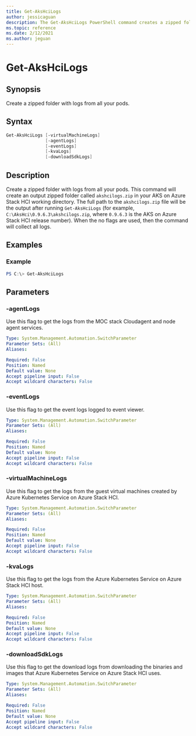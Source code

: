 ```yaml
---
title: Get-AksHciLogs
author: jessicaguan
description: The Get-AksHciLogs PowerShell command creates a zipped folder with logs from all your pods.
ms.topic: reference
ms.date: 2/12/2021
ms.author: jeguan
---
```


# Get-AksHciLogs

## Synopsis
Create a zipped folder with logs from all your pods. 

## Syntax

```powershell
Get-AksHciLogs [-virtualMachineLogs]
               [-agentLogs]
               [-eventLogs]
               [-kvaLogs] 
               [-downloadSdkLogs] 
```

## Description
Create a zipped folder with logs from all your pods. This command will create an output zipped folder called `akshcilogs.zip` in your AKS on Azure Stack HCI working directory. The full path to the `akshcilogs.zip` file will be the output after running  `Get-AksHciLogs` (for example, `C:\AksHci\0.9.6.3\akshcilogs.zip`, where `0.9.6.3` is the AKS on Azure Stack HCI release number). When the no flags are used, then the command will collect all logs.

## Examples

### Example

```powershell
PS C:\> Get-AksHciLogs
```

## Parameters

### -agentLogs
Use this flag to get the logs from the MOC stack Cloudagent and node agent services.

```yaml
Type: System.Management.Automation.SwitchParameter
Parameter Sets: (All)
Aliases:

Required: False
Position: Named
Default value: None
Accept pipeline input: False
Accept wildcard characters: False
```

### -eventLogs
Use this flag to get the event logs logged to event viewer.

```yaml
Type: System.Management.Automation.SwitchParameter
Parameter Sets: (All)
Aliases:

Required: False
Position: Named
Default value: None
Accept pipeline input: False
Accept wildcard characters: False
```

### -virtualMachineLogs
Use this flag to get the logs from the guest virtual machines created by Azure Kubernetes Service on Azure Stack HCI.

```yaml
Type: System.Management.Automation.SwitchParameter
Parameter Sets: (All)
Aliases:

Required: False
Position: Named
Default value: None
Accept pipeline input: False
Accept wildcard characters: False
```

### -kvaLogs
Use this flag to get the logs from the Azure Kubernetes Service on Azure Stack HCI host.

```yaml
Type: System.Management.Automation.SwitchParameter
Parameter Sets: (All)
Aliases:

Required: False
Position: Named
Default value: None
Accept pipeline input: False
Accept wildcard characters: False
```

### -downloadSdkLogs
Use this flag to get the download logs from downloading the binaries and images that Azure Kubernetes Service on Azure Stack HCI uses.

```yaml
Type: System.Management.Automation.SwitchParameter
Parameter Sets: (All)
Aliases:

Required: False
Position: Named
Default value: None
Accept pipeline input: False
Accept wildcard characters: False
```